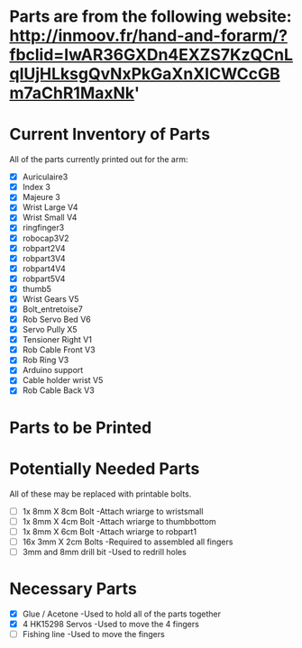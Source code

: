 # Parts are from the following website: http://inmoov.fr/hand-and-forarm/?fbclid=IwAR36GXDn4EXZS7KzQCnLqIUjHLksgQvNxPkGaXnXICWCcGBm7aChR1MaxNk'

# Current Inventory of Parts
All of the parts currently printed out for the arm:
- [x] Auriculaire3 
- [x] Index 3
- [x] Majeure 3
- [x] Wrist Large V4
- [x] Wrist Small V4
- [x] ringfinger3
- [x] robocap3V2
- [x] robpart2V4
- [x] robpart3V4
- [x] robpart4V4
- [x] robpart5V4
- [x] thumb5
- [x] Wrist Gears V5
- [x] Bolt_entretoise7
- [x] Rob Servo Bed V6
- [x] Servo Pully X5
- [x] Tensioner Right V1 
- [x] Rob Cable Front V3
- [x] Rob Ring V3
- [x] Arduino support 
- [x] Cable holder wrist V5
- [x] Rob Cable Back V3

# Parts to be Printed

# Potentially Needed Parts
All of these may be replaced with printable bolts.
- [ ] 1x 8mm X 8cm Bolt
    -Attach wriarge to wristsmall
- [ ] 1x 8mm X 4cm Bolt
    -Attach wriarge to thumbbottom
- [ ] 1x 8mm X 6cm Bolt
    -Attach wriarge to robpart1
- [ ] 16x 3mm X 2cm Bolts
    -Required to assembled all fingers
- [ ] 3mm and 8mm drill bit
    -Used to redrill holes

# Necessary Parts
- [x] Glue / Acetone
    -Used to hold all of the parts together
- [x] 4 HK15298 Servos
    -Used to move the 4 fingers
- [ ] Fishing line
    -Used to move the fingers
